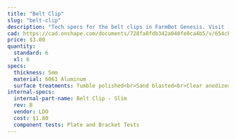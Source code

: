 ```yaml
---
title: "Belt Clip"
slug: "belt-clip"
description: "Tech specs for the belt clips in FarmBot Genesis. Visit [our shop](http://shop.farm.bot) to purchase parts."
cad: https://cad.onshape.com/documents/728fa8fdb342a040fe0ca4b5/v/654cb04fafc6eede48f8c04d/e/c89e96913f00dea971eb5282
price: $3.00
quantity:
  standard: 6
  xl: 6
specs:
  thickness: 5mm
  material: 6061 Aluminum
  surface treatments: Tumble polished<br>Sand blasted<br>Clear anodized
internal-specs:
  internal-part-name: Belt Clip - Slim
  rev: B
  vendor: LDO
  cost: $1.80
  component tests: Plate and Bracket Tests
---
```

